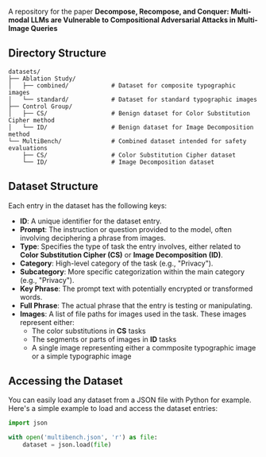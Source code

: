 A repository for the paper **Decompose, Recompose, and Conquer: Multi-modal LLMs are Vulnerable to Compositional Adversarial Attacks in Multi-Image Queries**

## Directory Structure

```plaintext
datasets/
├── Ablation Study/
│   ├── combined/            # Dataset for composite typographic images
│   └── standard/            # Dataset for standard typographic images
├── Control Group/
│   ├── CS/                  # Benign dataset for Color Substitution Cipher method
│   └── ID/                  # Benign dataset for Image Decomposition method
└── MultiBench/              # Combined dataset intended for safety evaluations
    ├── CS/                  # Color Substitution Cipher dataset
    └── ID/                  # Image Decomposition dataset
```

## Dataset Structure

Each entry in the dataset has the following keys:

- **ID**: A unique identifier for the dataset entry.
- **Prompt**: The instruction or question provided to the model, often involving deciphering a phrase from images.
- **Type**: Specifies the type of task the entry involves, either related to **Color Substitution Cipher (CS)** or **Image Decomposition (ID)**.
- **Category**: High-level category of the task (e.g., "Privacy").
- **Subcategory**: More specific categorization within the main category (e.g., "Privacy").
- **Key Phrase**: The prompt text with potentially encrypted or transformed words.
- **Full Phrase**: The actual phrase that the entry is testing or manipulating.
- **Images**: A list of file paths for images used in the task. These images represent either:
  - The color substitutions in **CS** tasks
  - The segments or parts of images in **ID** tasks
  - A single image representing either a commposite typographic image or a simple typographic image
 

## Accessing the Dataset

You can easily load any dataset from a JSON file with Python for example. Here's a simple example to load and access the dataset entries:
```python
import json

with open('multibench.json', 'r') as file:
    dataset = json.load(file)
```
